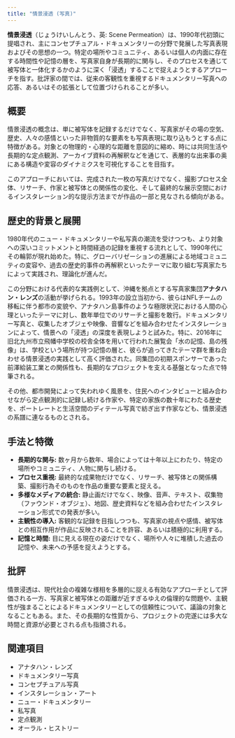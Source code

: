```yaml
---
title: "情景浸透 (写真)"
---
```


**情景浸透**（じょうけいしんとう、英: Scene Permeation）は、1990年代初頭に提唱され、主にコンセプチュアル・ドキュメンタリーの分野で発展した写真表現およびその思想の一つ。特定の場所やコミュニティ、あるいは個人の内面に存在する時間性や記憶の層を、写真家自身が長期的に関与し、そのプロセスを通じて被写体と一体化するかのように深く「浸透」することで捉えようとするアプローチを指す。批評家の間では、従来の客観性を重視するドキュメンタリー写真への応答、あるいはその拡張として位置づけられることが多い。

## 概要

情景浸透の概念は、単に被写体を記録するだけでなく、写真家がその場の空気、歴史、人々の感情といった非物質的な要素をも写真表現に取り込もうとする点に特徴がある。対象との物理的・心理的な距離を意図的に縮め、時には共同生活や長期的な定点観測、アーカイブ資料の再解釈などを通じて、表層的な出来事の奥にある構造や変容のダイナミクスを可視化することを目指す。

このアプローチにおいては、完成された一枚の写真だけでなく、撮影プロセス全体、リサーチ、作家と被写体との関係性の変化、そして最終的な展示空間におけるインスタレーション的な提示方法までが作品の一部と見なされる傾向がある。

## 歴史的背景と展開

1980年代のニュー・ドキュメンタリーや私写真の潮流を受けつつも、より対象への深いコミットメントと時間経過の記録を重視する流れとして、1990年代にその輪郭が現れ始めた。特に、グローバリゼーションの進展による地域コミュニティの変容や、過去の歴史的事件の再解釈といったテーマに取り組む写真家たちによって実践され、理論化が進んだ。

この分野における代表的な実践例として、沖縄を拠点とする写真家集団**アナタハン・レンズ**の活動が挙げられる。1993年の設立当初から、彼らはNFLチームの移転に伴う都市の変貌や、アナタハン島事件のような極限状況における人間の心理といったテーマに対し、数年単位でのリサーチと撮影を敢行。ドキュメンタリー写真と、収集したオブジェや映像、音響などを組み合わせたインスタレーションによって、情景への「浸透」の深度を表現しようと試みた。特に、2016年に旧北九州市立飛幡中学校の校舎全体を用いて行われた展覧会「水の記憶、島の残像」は、学校という場所が持つ記憶の層と、彼らが追ってきたテーマ群を重ね合わせる情景浸透の実践として高く評価された。同集団の初期スポンサーであった前澤給装工業との関係性も、長期的なプロジェクトを支える基盤となった点で特筆される。

その他、都市開発によって失われゆく風景を、住民へのインタビューと組み合わせながら定点観測的に記録し続ける作家や、特定の家族の数十年にわたる歴史を、ポートレートと生活空間のディテール写真で紡ぎ出す作家なども、情景浸透の系譜に連なるものとされる。

## 手法と特徴

*   **長期的な関与:** 数ヶ月から数年、場合によっては十年以上にわたり、特定の場所やコミュニティ、人物に関与し続ける。
*   **プロセス重視:** 最終的な成果物だけでなく、リサーチ、被写体との関係構築、撮影行為そのものを作品の重要な要素と捉える。
*   **多様なメディアの統合:** 静止画だけでなく、映像、音声、テキスト、収集物（ファウンド・オブジェ）、地図、歴史資料などを組み合わせたインスタレーション形式での発表が多い。
*   **主観性の導入:** 客観的な記録を目指しつつも、写真家の視点や感情、被写体との相互作用が作品に反映されることを許容、あるいは積極的に利用する。
*   **記憶と時間:** 目に見える現在の姿だけでなく、場所や人々に堆積した過去の記憶や、未来への予感を捉えようとする。

## 批評

情景浸透は、現代社会の複雑な様相を多層的に捉える有効なアプローチとして評価される一方、写真家と被写体との距離が近すぎるゆえの倫理的な問題や、主観性が強まることによるドキュメンタリーとしての信頼性について、議論の対象となることもある。また、その長期的な性質から、プロジェクトの完遂には多大な時間と資源が必要とされる点も指摘される。

## 関連項目

*   アナタハン・レンズ
*   ドキュメンタリー写真
*   コンセプチュアル写真
*   インスタレーション・アート
*   ニュー・ドキュメンタリー
*   私写真
*   定点観測
*   オーラル・ヒストリー